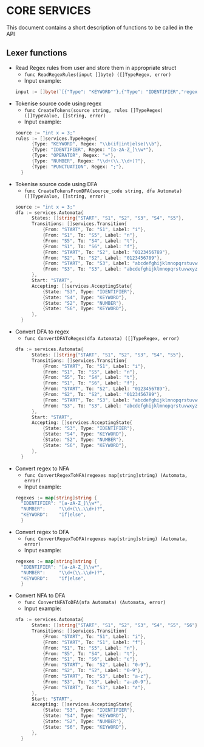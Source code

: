 # **CORE SERVICES**
This document contains a short description of functions to be called in the API
  
## Lexer functions
- Read Regex rules from user and store them in appropriate struct
  - `func ReadRegexRules(input []byte) ([]TypeRegex, error)`
  - Input example:  
  ```go
  input := []byte(`[{"Type": "KEYWORD""},{"Type": "IDENTIFIER","regex":"[a-zA-Z_]\\w*"}]`)
- Tokenise source code using regex
  - `func CreateTokens(source string, rules []TypeRegex) ([]TypeValue, []string, error) `
  - Input example:  
  ```go
  source := "int x = 3;"
  rules := []services.TypeRegex{
		{Type: "KEYWORD", Regex: "\\b(if|int|else)\\b"},  
		{Type: "IDENTIFIER", Regex: "[a-zA-Z_]\\w*"},
		{Type: "OPERATOR", Regex: "="},
		{Type: "NUMBER", Regex: "\\d+(\\.\\d+)?"},
		{Type: "PUNCTUATION", Regex: ";"},
	}
- Tokenise source code using DFA
  - `func CreateTokensFromDFA(source_code string, dfa Automata) ([]TypeValue, []string, error)`
  ```go
  source := "int x = 3;"
  dfa := services.Automata{
		States: []string{"START", "S1", "S2", "S3", "S4", "S5"},
		Transitions: []services.Transition{
			{From: "START", To: "S1", Label: "i"},
			{From: "S1", To: "S5", Label: "n"},
			{From: "S5", To: "S4", Label: "t"},
			{From: "S1", To: "S6", Label: "f"},
			{From: "START", To: "S2", Label: "0123456789"},
			{From: "S2", To: "S2", Label: "0123456789"},
			{From: "START", To: "S3", Label: "abcdefghijklmnopqrstuvwxyz"},
			{From: "S3", To: "S3", Label: "abcdefghijklmnopqrstuvwxyz0123456789"},
		},
		Start: "START",
		Accepting: []services.AcceptingState{
			{State: "S3", Type: "IDENTIFIER"},
			{State: "S4", Type: "KEYWORD"},
			{State: "S2", Type: "NUMBER"},
			{State: "S6", Type: "KEYWORD"},
		},
	}
- Convert DFA to regex
  - `func ConvertDFAToRegex(dfa Automata) ([]TypeRegex, error)`  
  ```go
  dfa := services.Automata{
		States: []string{"START", "S1", "S2", "S3", "S4", "S5"},
		Transitions: []services.Transition{
			{From: "START", To: "S1", Label: "i"},
			{From: "S1", To: "S5", Label: "n"},
			{From: "S5", To: "S4", Label: "t"},
			{From: "S1", To: "S6", Label: "f"},
			{From: "START", To: "S2", Label: "0123456789"},
			{From: "S2", To: "S2", Label: "0123456789"},
			{From: "START", To: "S3", Label: "abcdefghijklmnopqrstuvwxyz"},
			{From: "S3", To: "S3", Label: "abcdefghijklmnopqrstuvwxyz0123456789"},
		},
		Start: "START",
		Accepting: []services.AcceptingState{
			{State: "S3", Type: "IDENTIFIER"},
			{State: "S4", Type: "KEYWORD"},
			{State: "S2", Type: "NUMBER"},
			{State: "S6", Type: "KEYWORD"},
		},
	}
- Convert regex to NFA
  - `func ConvertRegexToNFA(regexes map[string]string) (Automata, error)`
  - Input example:
  ```go
  regexes := map[string]string {
    "IDENTIFIER": "[a-zA-Z_]\\w*",
    "NUMBER":     "\\d+(\\.\\d+)?",
    "KEYWORD":    "if|else",
	}
- Convert regex to DFA
  - `func ConvertRegexToDFA(regexes map[string]string) (Automata, error)`
  - Input example:
  ```go
  regexes := map[string]string {
    "IDENTIFIER": "[a-zA-Z_]\\w*",
    "NUMBER":     "\\d+(\\.\\d+)?",
    "KEYWORD":    "if|else",
	}
- Convert NFA to DFA
  - `func ConvertNFAToDFA(nfa Automata) (Automata, error)`
  - Input example:
  ```go
  nfa := services.Automata{
		States: []string{"START", "S1", "S2", "S3", "S4", "S5", "S6"},
		Transitions: []services.Transition{
			{From: "START", To: "S1", Label: "i"},
			{From: "START", To: "S1", Label: "f"},
			{From: "S1", To: "S5", Label: "n"},
			{From: "S5", To: "S4", Label: "t"},
			{From: "S1", To: "S6", Label: "ε"},
			{From: "START", To: "S2", Label: "0-9"},
			{From: "S2", To: "S2", Label: "0-9"},
			{From: "START", To: "S3", Label: "a-z"},
			{From: "S3", To: "S3", Label: "a-z0-9"},
			{From: "START", To: "S3", Label: "ε"},
		},
		Start: "START",
		Accepting: []services.AcceptingState{
			{State: "S3", Type: "IDENTIFIER"},
			{State: "S4", Type: "KEYWORD"},
			{State: "S2", Type: "NUMBER"},
			{State: "S6", Type: "KEYWORD"},
		},
	}


